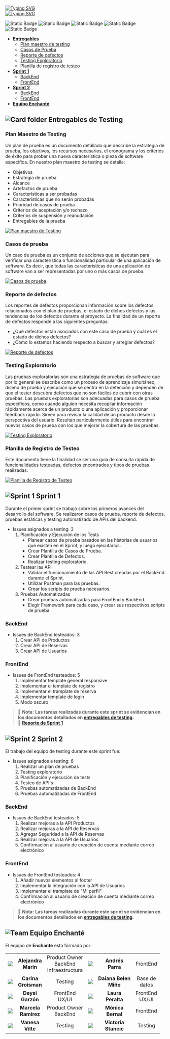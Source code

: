 <br>

[![Typing SVG](https://readme-typing-svg.demolab.com?font=Fira+Code&weight=500&size=32&duration=5500&pause=975&color=78B6FD&width=435&lines=Enchant%C3%A9%F0%9F%8D%BD%EF%B8%8F%E2%80%8A;Testing%E2%9C%85%E2%80%8A)](https://git.io/typing-svg)  
[![Typing SVG](https://readme-typing-svg.demolab.com?font=Fira+Code&weight=500&size=22&duration=5500&pause=975&color=78B6FD&repeat=false&width=435&lines=Sistema+de+Reserva+de+Restaurante)](https://git.io/typing-svg)

![Static Badge](https://img.shields.io/badge/Postman-Integration%20Test-brightgreen)
![Static Badge](https://img.shields.io/badge/REST_assured-BackEnd-orange)
![Static Badge](https://img.shields.io/badge/Extent_Reports-BackEnd-orange)
![Static Badge](https://img.shields.io/badge/Selenium_IDE-FrontEnd-blue)
![Static Badge](https://img.shields.io/badge/Selenium_Web_Driver-FrontEnd-blue)


- [**Entregables**](#entregables-de-testing)
  - [Plan maestro de testing](#plan-maestro-de-testing)
  - [Casos de Prueba](#casos-de-prueba)
  - [Reporte de defectos](#reporte-de-defectos)
  - [Testing Exploratorio](#testing-exploratorio)
  - [Planilla de registro de testeo](#planilla-de-registro-de-testeo)
- [**Sprint 1**](#sprint-1)
  - [BackEnd](#backend)
  - [FrontEnd](#frontend)
- [**Sprint 2**](#sprint-2)
  - [BackEnd](#backend-1)
  - [FrontEnd](#frontend-1)
- [**Equipo Enchanté**](#equipo-enchanté)

## ![Card folder](https://imagizer.imageshack.com/img923/3061/Akubu4.png) **Entregables de Testing**

### Plan Maestro de Testing
Un plan de prueba es un documento detallado que describe la estrategia de prueba, los objetivos, los recursos necesarios, el cronograma y los criterios de éxito para probar una nueva característica o pieza de software especíﬁca.
En nuestro plan maestro de testing se detalla:
  - Objetivos
  - Estrategia de prueba
  - Alcance
  - Artefactos de prueba
  - Características a ser probadas
  - Características que no serán probadas
  - Prioridad de casos de prueba
  - Criterios de aceptación y/o rechazo
  - Criterios de suspensión y reanudación
  - Entregables de la prueba  

<a href="https://bit.ly/44hM7S0"><img alt="Plan maestro de Testing" src="https://img.shields.io/badge/Plan_maestro_de_testing-%233973B9?style=for-the-badge" target="_blank"></a>


### Casos de prueba
Un caso de prueba es un conjunto de acciones que se ejecutan para verificar una característica o funcionalidad particular de una aplicación de software. Es decir, que todas las características de una aplicación de software van a ser representadas por uno o más casos de prueba.  

<a href="https://bit.ly/3YPHzB8"><img alt="Casos de prueba" src="https://img.shields.io/badge/Casos_de_prueba-%233973B9?style=for-the-badge" target="_blank"></a>


### Reporte de defectos
Los reportes de defectos proporcionan información sobre los defectos relacionados con el plan de pruebas, el estado de dichos defectos y las tendencias de los defectos durante el proyecto.
La finalidad de un reporte de defectos responde a las siguientes preguntas:
- ¿Qué defectos están asociados con este caso de prueba y cuál es el estado de dichos defectos?
- ¿Cómo lo estamos haciendo respecto a buscar y arreglar defectos?

<a href="https://bit.ly/3YPHzB8"><img alt="Reporte de defectos" src="https://img.shields.io/badge/Reporte_de_defectos-%233973B9?style=for-the-badge" target="_blank"></a>


### Testing Exploratorio
Las pruebas exploratorias son una estrategia de pruebas de software que por lo general se describe como un proceso de aprendizaje simultáneo, diseño de prueba y ejecución que se centra en la detección y dependen de que el tester descubra defectos que no son fáciles de cubrir con otras pruebas.
Las pruebas exploratorias son adecuadas para casos de prueba específicos, como cuando alguien necesita recopilar información rápidamente acerca de un producto o una aplicación y proporcionar feedback rápido. Sirven para revisar la calidad de un producto desde la perspectiva del usuario.
Resultan particularmente útiles para encontrar nuevos casos de prueba con los que mejorar la cobertura de las pruebas. 

<a href="https://bit.ly/44sXqHd"><img alt="Testing Exploratorio" src="https://img.shields.io/badge/Testing_Exploratorio-%233973B9?style=for-the-badge" target="_blank"></a>


### Planilla de Registro de Testeo
Este documento tiene la finalidad se ser una guía de consulta rápida de funcionalidades testeadas, defectos encontrados y tipos de pruebas realizadas.   

<a href="https://bit.ly/3EdZhF2"><img alt="Planilla de Registro de Testeo" src="https://img.shields.io/badge/Planilla_de_registro_de_tests-%233973B9?style=for-the-badge" target="_blank"></a>


## ![Sprint 1](https://imagizer.imageshack.com/img922/8982/JJWAiR.png) **Sprint 1**
Durante el primer sprint se trabajó sobre los primeros avances del desarrollo del software. Se realizaron casos de prueba, reporte de defectos, pruebas estáticas y testing automatizado de APIs del backend.

- Issues asignados a testing: 3
  1. Planificación y Ejecución de los Tests
     - Planear casos de prueba basados en las historias de usuarios que existen en el Sprint, y luego ejecutarlos.
     - Crear Plantilla de Casos de Prueba.
     - Crear Plantilla de Defectos.
     - Realizar testing exploratorio.
  2. Testear las API
     - Validar el funcionamiento de las API Rest creadas por el BackEnd durante el Sprint.
     - Utilizar Postman para las pruebas.
     - Crear los scripts de prueba necesarios.
  3. Pruebas Automatizadas
     - Crear pruebas automatizadas para FrontEnd y BackEnd.
     - Elegir Framework para cada caso, y crear sus respectivos scripts de prueba.

### BackEnd
  - Issues de BackEnd testeados: 3  
    1. Crear API de Productos
    2. Crear API de Reservas
    3. Crear API de Usuarios

### FrontEnd
  - Issues de FrontEnd testeados: 5
    1. Implementar template general responsive
    2. Implementar el template de registro
    3. Implementar el tramplate de reserva
    4. Implementar template de login
    5. Modo oscuro  

> :memo: **Nota:** **Las tareas realizadas durante este sprint se evidencian en los documentos detallados en [**entregables de testing**](#entregables-de-testing).**  
> :page_facing_up: **[Reporte de Sprint 1](./sprint-1.md)**


## ![Sprint 2](https://imagizer.imageshack.com/img923/2181/LZzNr5.png) **Sprint 2**
El trabajo del equipo de testing durante este sprint fue: 
- Issues asignados a testing: 6
  1. Realizar un plan de pruebas
  2. Testing exploratorio
  3. Planificación y ejecución de tests
  4. Testeo de API's
  5. Pruebas automatizadas de BackEnd
  6. Pruebas automatizadas de FrontEnd

### BackEnd
  - Issues de BackEnd testeados: 5
    1. Realizar mejoras a la API Productos
    2. Realizar mejoras a la API de Reservas
    3. Agregar Seguridad a la API de Reservas
    4. Realizar mejoras a la API de Usuarios
    5. Confirmación al usuario de creación de cuenta mediante correo electrónico

### FrontEnd
  - Issues de FrontEnd testeados: 4
    1. Añadir nuevos elementos al footer
    2. Implementar la integración con la API de Usuarios 
    3. Implementar el tramplate de "Mi perfil"
    4. Confirmación al usuario de creación de cuenta mediante correo electrónico

> :memo: **Nota:** **Las tareas realizadas durante este sprint se evidencian en los documentos detallados en [**entregables de testing**](#entregables-de-testing).**
  
## ![Team](https://imagizer.imageshack.com/img922/8231/1YPdxO.png) **Equipo Enchanté**

El equipo de **Enchanté** esta formado por:

<table>
  <tbody align="center">
    <tr>
      <td> <img src="https://imagizer.imageshack.com/img923/3192/s3WRQg.png"> </td>
      <td> <b>Alejandra <br> Marin</b> </td>
      <td>Product Owner <br> BackEnd <br> Infraestructura</td>
      <td> <img src="https://imagizer.imageshack.com/img924/871/tqXLwR.png"> </td>
      <td> <b>Andrés <br> Parra</b> </td>
      <td>FrontEnd</td>
    </tr>
    <tr>
      <td> <img src="https://imagizer.imageshack.com/img923/295/AGLm8v.png"> </td>
      <td> <b>Carina <br> Groisman</b> </td>
      <td>Testing</td>
      <td> <img src="https://imagizer.imageshack.com/img924/3599/KS462x.png"> </td>
      <td> <b>Daiana Belen <br> Miño</b> </td>
      <td>Base de <br>datos</td>
    </tr>
    <tr>
      <td> <img src="https://imagizer.imageshack.com/img922/319/Hv0GvE.png"> </td>
      <td> <b>Deysi <br> Garzón</b> </td>
      <td>FrontEnd <br> UX/UI</td>
      <td> <img src="https://imagizer.imageshack.com/img922/3742/QSpcQq.png"> </td>
      <td> <b>Laura <br> Peralta</b> </td>
      <td>FrontEnd <br> UX/UI</td>
    </tr>
    <tr>
      <td> <img src="https://imagizer.imageshack.com/img922/2340/9c4qNW.png"> </td>
      <td> <b>Marcela <br> Ramirez</b> </td>
      <td>Product Owner <br> BackEnd</td>
      <td> <img src="https://imagizer.imageshack.com/img923/3853/huOUvu.png"> </td>
      <td> <b>Mónica <br> Bernal</b> </td>
      <td>FrontEnd</td>
    </tr>
    <tr>
      <td> <img src="https://imagizer.imageshack.com/img923/4528/Cp20bX.png"> </td>
      <td> <b>Vanesa <br> Vilte</b> </td>
      <td>Testing</td>
      <td> <img src="https://imagizer.imageshack.com/img922/796/8I15pV.png"> </td>
      <td> <b>Victoria <br> Stancic</b> </td>
      <td>Testing</td>
    </tr>
  </tbody>
</table>

<!--
[![Ale](./profiles/Ale.png)](#equipo "Alejandra Marin") 
[![Pipe](./profiles/Pipe.png)](#equipo "Andrés Parra")   
[![Cari](./profiles/Cari.png)](#equipo "Carina Groisman") 
[![Dai](./profiles/Dai.png)](#equipo "Daiana Belen Miño")   
[![Dey](./profiles/Dey.png)](#equipo "Deysi Garzón")
[![Lau](./profiles/Lau.png)](#equipo "Laura Peralta")   
[![Marce](./profiles/Marce.png)](#equipo "Marcela Ramirez")
[![Moni](./profiles/Moni.png)](#equipo "Mónica Bernal")  
[![Vane](./profiles/Vane.png)](#equipo "Vanesa Vilte")
[![Vicky](./profiles/Vicky.png)](#equipo "Victoria Stancic") 
-->
